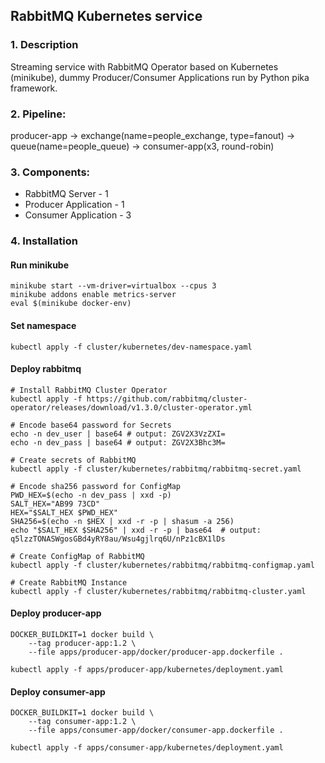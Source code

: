 ## RabbitMQ Kubernetes service
### 1. Description
Streaming service with RabbitMQ Operator based on Kubernetes (minikube),
dummy Producer/Consumer Applications run by Python pika framework.

### 2. Pipeline:

producer-app -> exchange(name=people_exchange, type=fanout) 
-> queue(name=people_queue) -> consumer-app(x3, round-robin)

### 3. Components:
- RabbitMQ Server - 1
- Producer Application - 1
- Consumer Application - 3

### 4. Installation
#### Run minikube
```
minikube start --vm-driver=virtualbox --cpus 3
minikube addons enable metrics-server
eval $(minikube docker-env)
```

#### Set namespace
```
kubectl apply -f cluster/kubernetes/dev-namespace.yaml
```

#### Deploy rabbitmq
```
# Install RabbitMQ Cluster Operator
kubectl apply -f https://github.com/rabbitmq/cluster-operator/releases/download/v1.3.0/cluster-operator.yml

# Encode base64 password for Secrets
echo -n dev_user | base64 # output: ZGV2X3VzZXI=
echo -n dev_pass | base64 # output: ZGV2X3Bhc3M=

# Create secrets of RabbitMQ
kubectl apply -f cluster/kubernetes/rabbitmq/rabbitmq-secret.yaml

# Encode sha256 password for ConfigMap
PWD_HEX=$(echo -n dev_pass | xxd -p)
SALT_HEX="AB99 73CD" 
HEX="$SALT_HEX $PWD_HEX"
SHA256=$(echo -n $HEX | xxd -r -p | shasum -a 256)
echo "$SALT_HEX $SHA256" | xxd -r -p | base64  # output: q5lzzTONASWgosGBd4yRY8au/Wsu4gjlrq6U/nPz1cBX1lDs

# Create ConfigMap of RabbitMQ
kubectl apply -f cluster/kubernetes/rabbitmq/rabbitmq-configmap.yaml

# Create RabbitMQ Instance
kubectl apply -f cluster/kubernetes/rabbitmq/rabbitmq-cluster.yaml
```

#### Deploy producer-app
```
DOCKER_BUILDKIT=1 docker build \
    --tag producer-app:1.2 \
    --file apps/producer-app/docker/producer-app.dockerfile .

kubectl apply -f apps/producer-app/kubernetes/deployment.yaml
```

#### Deploy consumer-app
```
DOCKER_BUILDKIT=1 docker build \
    --tag consumer-app:1.2 \
    --file apps/consumer-app/docker/consumer-app.dockerfile .

kubectl apply -f apps/consumer-app/kubernetes/deployment.yaml
```